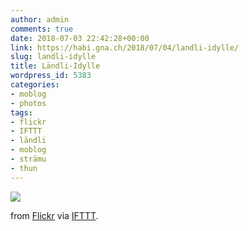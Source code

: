 ```yaml
---
author: admin
comments: true
date: 2018-07-03 22:42:28+00:00
link: https://habi.gna.ch/2018/07/04/landli-idylle/
slug: landli-idylle
title: Ländli-Idylle
wordpress_id: 5383
categories:
- moblog
- photos
tags:
- flickr
- IFTTT
- ländli
- moblog
- strämu
- thun
---
```


![](https://static.flickr.com/920/29308655768_ab42c79fa3_b.jpg)

from [Flickr](https://flic.kr/p/LDUwgb) via [IFTTT](https://ifttt.com/?ref=da&site=wordpress).
